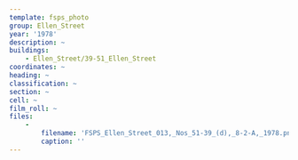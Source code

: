 ```yaml
---
template: fsps_photo
group: Ellen_Street
year: '1978'
description: ~
buildings:
    - Ellen_Street/39-51_Ellen_Street
coordinates: ~
heading: ~
classification: ~
section: ~
cell: ~
film_roll: ~
files:
    -
        filename: 'FSPS_Ellen_Street_013,_Nos_51-39_(d),_8-2-A,_1978.png'
        caption: ''
---
```


